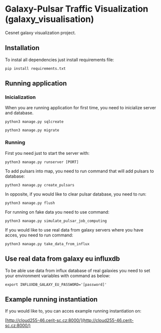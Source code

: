 # Galaxy-Pulsar Traffic Visualization (galaxy_visualisation)
Cesnet galaxy visualization project.

## Installation
To instal all dependencies just install requirements file: 

```
pip install requirements.txt
```

## Running application

### Inicialization
When you are running application for first time, you need to inicialize server and database.

```
python3 manage.py sqlcreate
```

```
python3 manage.py migrate
```

### Running
First you need just to start the server with:

```
python3 manage.py runserver [PORT]
```

To add pulsars into map, you need to run command that will add pulsars to database:

```
python3 manage.py create_pulsars
```

In opposite, if you would like to clear pulsar database, you need to run:

```
python3 manage.py flush
```

For running on fake data you need to use command:

```
python3 manage.py simulate_pulsar_job_computing
```

If you would like to use real data from galaxy servers where you have acces, you need to run command:

```
python3 manage.py take_data_from_influx
```

## Use real data from galaxy eu influxdb
To be able use data from influx database of real galaxies you need to set your environment variables with command as below:

```
export INFLUXDB_GALAXY_EU_PASSWORD='[password]'
```

## Example running instantiation
If you would like to, you can acces example running instantiation on:

[http://cloud255-46.cerit-sc.cz:8000/](http://cloud255-46.cerit-sc.cz:8000/)
